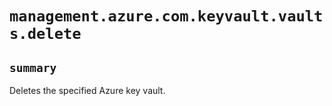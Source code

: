 # `management.azure.com.keyvault.vaults.delete`

## `summary`
Deletes the specified Azure key vault.


